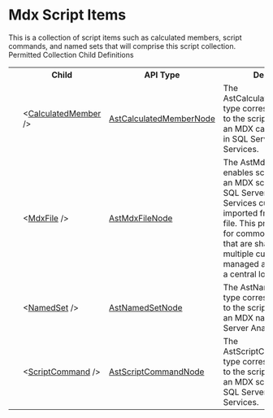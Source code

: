 # Mdx Script Items

<div class="LanguageSummary"><div class ="SummaryItem">This is a collection of script items such as calculated members, script commands, and named sets that will comprise this script collection.</div></div><div class="SchemaBindingGroup"><div class="SchemaBindingGroupHeader">Permitted Collection Child Definitions</div><table id="SchemaBindingList" class="SchemaBindingList"><tbody><tr><th class="SchemaBindingIconColumnHeader">&nbsp;</th><th class="SchemaBindingNameColumnHeader">Child</th><th class="SchemaBindingTypeColumnHeader">API Type</th><th class="SchemaBindingSummaryColumnHeader">Description</th></tr><tr class="cd0"><td class="SchemaBindingIcon"><div class="NotRequired" /></td><td class="SchemaBindingName"><span class="punc">&lt;</span><a href=../api-reference/Varigence.Languages.Biml.Cube.Calculation.AstCalculatedMemberNode.html">CalculatedMember</a><span class="punc"> /&gt;</span></td><td class="SchemaBindingType"><a href="Varigence.Languages.Biml.Cube.Calculation.AstCalculatedMemberNode.html">AstCalculatedMemberNode</a></td><td class="SchemaBindingSummary">The AstCalculatedMemberNode type corresponds directly to the script definition for an MDX calculated member in SQL Server Analysis Services.</td></tr><tr class="cd1"><td class="SchemaBindingIcon"><div class="NotRequired" /></td><td class="SchemaBindingName"><span class="punc">&lt;</span><a href=../api-reference/Varigence.Languages.Biml.Cube.Calculation.AstMdxFileNode.html">MdxFile</a><span class="punc"> /&gt;</span></td><td class="SchemaBindingType"><a href="Varigence.Languages.Biml.Cube.Calculation.AstMdxFileNode.html">AstMdxFileNode</a></td><td class="SchemaBindingSummary">The AstMdxFileNode type enables script definition for an MDX script commnd in a SQL Server Analysis Services cube to be imported from an external file.  This provides a facility for common MDX scripts that are shared across multiple cubes to be easily managed and shared from a central location.</td></tr><tr class="cd0"><td class="SchemaBindingIcon"><div class="NotRequired" /></td><td class="SchemaBindingName"><span class="punc">&lt;</span><a href=../api-reference/Varigence.Languages.Biml.Cube.Calculation.AstNamedSetNode.html">NamedSet</a><span class="punc"> /&gt;</span></td><td class="SchemaBindingType"><a href="Varigence.Languages.Biml.Cube.Calculation.AstNamedSetNode.html">AstNamedSetNode</a></td><td class="SchemaBindingSummary">The AstNamedSetNode type corresponds directly to the script definition for an MDX named set in SQL Server Analysis Services.</td></tr><tr class="cd1"><td class="SchemaBindingIcon"><div class="NotRequired" /></td><td class="SchemaBindingName"><span class="punc">&lt;</span><a href=../api-reference/Varigence.Languages.Biml.Cube.Calculation.AstScriptCommandNode.html">ScriptCommand</a><span class="punc"> /&gt;</span></td><td class="SchemaBindingType"><a href="Varigence.Languages.Biml.Cube.Calculation.AstScriptCommandNode.html">AstScriptCommandNode</a></td><td class="SchemaBindingSummary">The AstScriptCommandNode type corresponds directly to the script definition for an MDX script commnd in SQL Server Analysis Services.</td></tr></tbody></table></div>